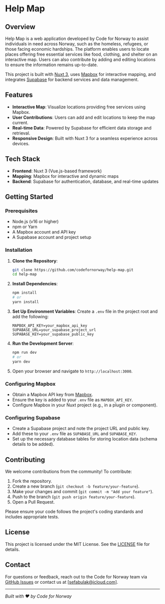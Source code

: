 # Help Map

## Overview

Help Map is a web application developed by Code for Norway to assist individuals in need across Norway, such as the homeless, refugees, or those facing economic hardships. The platform enables users to locate places offering free essential services like food, clothing, and shelter on an interactive map. Users can also contribute by adding and editing locations to ensure the information remains up-to-date.

This project is built with [Nuxt 3](https://nuxt.com/), uses [Mapbox](https://www.mapbox.com/) for interactive mapping, and integrates [Supabase](https://supabase.com/) for backend services and data management.

## Features

- **Interactive Map**: Visualize locations providing free services using Mapbox.
- **User Contributions**: Users can add and edit locations to keep the map current.
- **Real-time Data**: Powered by Supabase for efficient data storage and retrieval.
- **Responsive Design**: Built with Nuxt 3 for a seamless experience across devices.

## Tech Stack

- **Frontend**: Nuxt 3 (Vue.js-based framework)
- **Mapping**: Mapbox for interactive and dynamic maps
- **Backend**: Supabase for authentication, database, and real-time updates

## Getting Started

### Prerequisites

- Node.js (v16 or higher)
- npm or Yarn
- A Mapbox account and API key
- A Supabase account and project setup

### Installation

1. **Clone the Repository**:

   ```bash
   git clone https://github.com/codefornorway/help-map.git
   cd help-map
   ```

2. **Install Dependencies**:

   ```bash
   npm install
   # or
   yarn install
   ```

3. **Set Up Environment Variables**:
   Create a `.env` file in the project root and add the following:

   ```
   MAPBOX_API_KEY=your_mapbox_api_key
   SUPABASE_URL=your_supabase_project_url
   SUPABASE_KEY=your_supabase_public_key
   ```

4. **Run the Development Server**:

   ```bash
   npm run dev
   # or
   yarn dev
   ```

5. Open your browser and navigate to `http://localhost:3000`.

### Configuring Mapbox

- Obtain a Mapbox API key from [Mapbox](https://www.mapbox.com/).
- Ensure the key is added to your `.env` file as `MAPBOX_API_KEY`.
- Configure Mapbox in your Nuxt project (e.g., in a plugin or component).

### Configuring Supabase

- Create a Supabase project and note the project URL and public key.
- Add these to your `.env` file as `SUPABASE_URL` and `SUPABASE_KEY`.
- Set up the necessary database tables for storing location data (schema details to be added).

## Contributing

We welcome contributions from the community! To contribute:

1. Fork the repository.
2. Create a new branch (`git checkout -b feature/your-feature`).
3. Make your changes and commit (`git commit -m "Add your feature"`).
4. Push to the branch (`git push origin feature/your-feature`).
5. Open a Pull Request.

Please ensure your code follows the project's coding standards and includes appropriate tests.

## License

This project is licensed under the MIT License. See the [LICENSE](LICENSE) file for details.

## Contact

For questions or feedback, reach out to the Code for Norway team via [GitHub Issues](https://github.com/codefornorway/help-map/issues) or contact us at [sefabulak@icloud.com].

---

_Built with ❤️ by Code for Norway_
